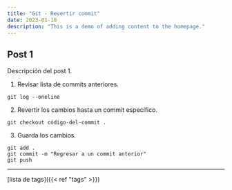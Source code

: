 ```yaml
---
title: "Git - Revertir commit"
date: 2023-01-10
description: "This is a demo of adding content to the homepage."
---
```


## Post 1

Descripción del post 1.

1. Revisar lista de commits anteriores. 
```git
git log --oneline
```

2. Revertir los cambios hasta un commit específico.
```git
git checkout código-del-commit .
``` 

3. Guarda los cambios.
```git
git add .  
git commit -m "Regresar a un commit anterior"  
git push
```

---

[lista de tags]({{< ref "tags" >}})